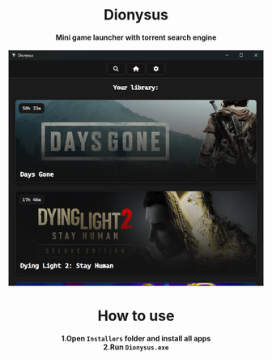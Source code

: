 <div align="center">

# Dionysus

**Mini game launcher with torrent search engine** <br><br>
![img.png](img.png)

# How to use
**1.Open `Installers` folder and install all apps**<br>
**2.Run `Dionysus.exe`**<br>

</div>

